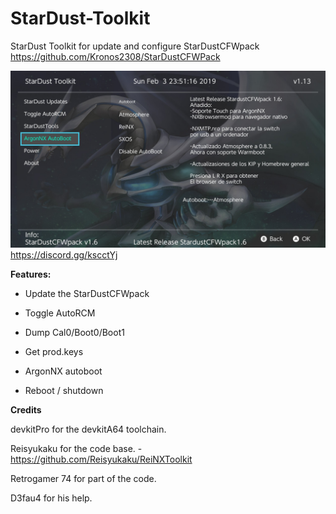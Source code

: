 # StarDust-Toolkit
StarDust Toolkit for update and configure StarDustCFWpack
https://github.com/Kronos2308/StarDustCFWPack

![alt text](Stardust-Toolkit-1.13.jpg)
https://discord.gg/kscctYj


**Features:**

* Update the StarDustCFWpack

* Toggle AutoRCM

* Dump Cal0/Boot0/Boot1

* Get prod.keys

* ArgonNX autoboot

* Reboot / shutdown


**Credits**

devkitPro for the devkitA64 toolchain.

Reisyukaku for the code base. - https://github.com/Reisyukaku/ReiNXToolkit

Retrogamer 74 for part of the code.

D3fau4 for his help.

